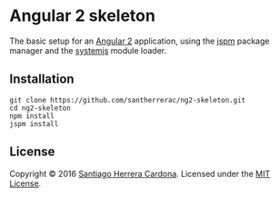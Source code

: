 # Angular 2 skeleton

The basic setup for an [Angular 2](https://angular.io/) application, using the [jspm](http://jspm.io/) package manager and the [systemjs](https://github.com/systemjs/systemjs) module loader.  

## Installation

    git clone https://github.com/santherrerac/ng2-skeleton.git
    cd ng2-skeleton
    npm install
    jspm install 

## License
Copyright &copy; 2016 [Santiago Herrera Cardona](https://github.com/santherrerac).
Licensed under the [MIT License](LICENSE).

